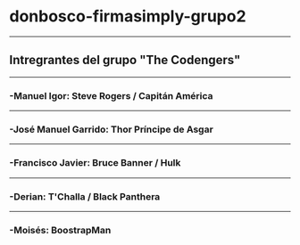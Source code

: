 # donbosco-firmasimply-grupo2
___
## Intregrantes del grupo "The Codengers" 
___
### -Manuel Igor: Steve Rogers / Capitán América
___
### -José Manuel Garrido: Thor Príncipe de Asgar
___
### -Francisco Javier: Bruce Banner / Hulk 
___
### -Derian: T'Challa / Black Panthera
___
### -Moisés: BoostrapMan
